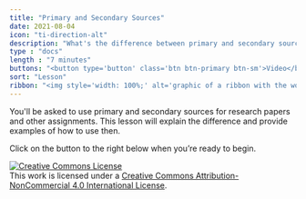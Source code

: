 ```yaml
---
title: "Primary and Secondary Sources"
date: 2021-08-04
icon: "ti-direction-alt"
description: "What's the difference between primary and secondary sources? 🤷 Complete this lesson to find out."
type : "docs"
length : "7 minutes"
buttons: "<button type='button' class='btn btn-primary btn-sm'>Video</button> + <button type='button' class='btn btn-primary btn-sm'>Activity</button>"
sort: "Lesson"
ribbon: "<img style='width: 100%;' alt='graphic of a ribbon with the word lesson on it' src='/images/lesson-ribbon.svg'>"
---
```


You'll be asked to use primary and secondary sources for research papers and other assignments. This lesson will explain the difference and provide examples of how to use then.

Click on the button to the right below when you’re ready to begin.

<a rel="license" href="http://creativecommons.org/licenses/by-nc/4.0/"><img alt="Creative Commons License" style="border-width:0" src="https://i.creativecommons.org/l/by-nc/4.0/88x31.png" /></a><br />This work is licensed under a <a rel="license" href="http://creativecommons.org/licenses/by-nc/4.0/">Creative Commons Attribution-NonCommercial 4.0 International License</a>.